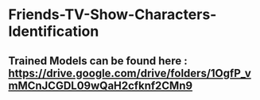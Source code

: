 # Friends-TV-Show-Characters-Identification
  ## Trained Models can be found here : https://drive.google.com/drive/folders/1OgfP_vmMCnJCGDL09wQaH2cfknf2CMn9
